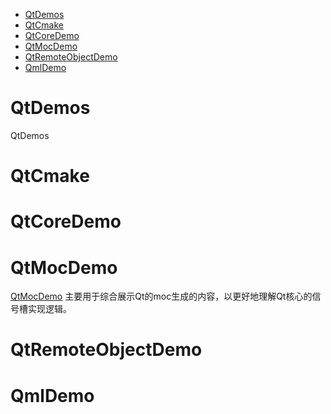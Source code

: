 - [QtDemos](#qtdemos)
- [QtCmake](#qtcmake)
- [QtCoreDemo](#qtcoredemo)
- [QtMocDemo](#qtmocdemo)
- [QtRemoteObjectDemo](#qtremoteobjectdemo)
- [QmlDemo](#qmldemo)


# QtDemos
QtDemos

# QtCmake
# QtCoreDemo
# QtMocDemo
[QtMocDemo](https://github.com/iherewaitfor/QtDemos/tree/main/QtMocDemo)
主要用于综合展示Qt的moc生成的内容，以更好地理解Qt核心的信号槽实现逻辑。
# QtRemoteObjectDemo
# QmlDemo